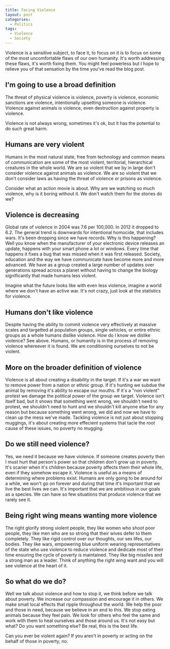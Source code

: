 ```yaml
---
title: Facing Violence
layout: post
categories:
  - Politics
tags:
  - Violence
  - Society
---
```


Violence is a sensitive subject, to face it, to focus on it is to focus on some of the most uncomfortable flaws of our own humanity. It's worth addressing these flaws, it's worth fixing them. You might feel powerless but I hope to relieve you of that sensation by the time you've read the blog post.<!-- more -->

## I'm going to use a broad definition

The threat of physical violence is violence, poverty is violence, economic sanctions are violence, intentionally upsetting someone is violence. Violence against animals is violence, even destruction against property is violence.

Violence is not always wrong, sometimes it's ok, but it has the potential to do such great harm.

## Humans are very violent

Humans in the most natural state, free from technology and common means of communication are some of the most violent, territorial, hierarchical creatures in the whole world. We are so violent that we by in large don't consider violence against animals as violence. We are so violent that we don't consider laws as having the threat of violence or prisons as violence. 

Consider what an action movie is about. Why are we watching so much violence, why is it boring without it. We don't watch them for the stories do we?

## Violence is decreasing

Global rate of violence in 2004 was 7.6 per 100,000. In 2012 it dropped to 6.2. The general trend is downwards for intentional homocide, that includes wars. It's been dropping since we have records. Why is this happening? Well you know when the manufacturer of your electronic device releases an update, happens with your smart phone a lot or windows. Every time that happens it fixes a bug that was missed when it was first released. Society, education and the way we have communicate have become more and more advanced. We have as a group created a large number of updates over generations spread across a planet without having to change the biology significantly that made humans less violent.

Imagine what the future looks like with even less violence, imagine a world where we don't have an active war. It's not crazy, just look at the statistics for violence.

## Humans don't like violence

Despite having the ability to commit violence very effectively at massive scales and targetted at population groups, single vehicles, or entire ethnic groups as a whole humans dislike violence. How do I know we dislike violence? See above. Humans, or humanity is in the process of removing violence whereever it is found. We are conditioning ourselves to not be violent.

## More on the broader definition of violence

Violence is all about creating a disability in the target. If it's a war we want to remove power from a nation or ethnic group. If it's hunting we subdue the animal by removing it's ability to escape our mouths. If it's a "non violent" protest we damage the political power of the group we target. Violence isn't itself bad, but it shows that something went wrong, we shouldn't need to protest, we shouldn't need to hunt and we shouldn't kill anyone else for any reason but because something went wrong, we did and now we have to clean up the mess we've made. Tackling violence is not just about stopping muggings, it's about creating more effecient systems that tacle the root cause of these issues, no poverty no mugging.

## Do we still need violence?

Yes, we need it because we have violence. If someone creates poverty then I must hurt that person's power so that children don't grow up in poverty. It's scarier when it's children because poverty affects them their whole life, even if they somehow escape it. Violence is useful as a means of determining where problems exist. Humans are only going to be around for a while, we won't go on forever and during that time it's important that we live the best lives we can. It's important that we are ambitious in our goals as a species. We can have so few situations that produce violence that we rarely see it.

## Being right wing means wanting more violence

The right glorify strong violent people, they like women who shoot poor people, they like men who are so strong that their wives defer to them completely. They like rigid control over our thoughts, our sex lifes, our bodies. They like wars, empowering blue uniform wearing representatives of the state who use violence to reduce violence and dedicate most of their time ensuring the cycle of poverty is maintained. They like big missiles and a strong man as a leader. Think of anything the right wing want and you will see violence at the heart of it.

## So what do we do?

Well we talk about violence and how to stop it, we think before we talk about poverty. We increase our compassion and encourage it in others. We make small local effects that ripple throughout the world. We help the poor and those in need, because we believe in an end to this. We stop eating animals because they feel pain. We look for others who feel the same and work with them to heal ourselves and those around us. It's not easy but what? Do you want something else? Be real, this is the best life.

Can you ever be violent again? If you aren't in poverty or acting on the behalf of those in poverty, no.